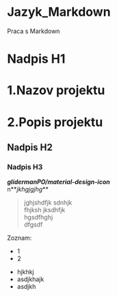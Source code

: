 # Jazyk_Markdown
Praca s Markdown

# Nadpis H1

# 1.Nazov projektu

# 2.Popis projektu

## Nadpis H2

### Nadpis H3
**_glidermanPO/material-design-icon_**  
n**_jkhgjgjhg_**
>jghjshdfjk sdnhjk  
>fhjksh jksdhfjk  
>hgsdfhghj  
>dfgsdf
>
Zoznam:  
- 1
- 2
* hjkhkj  
* asdjkhajk  
* asdjkh  
